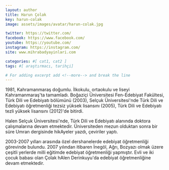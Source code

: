 ```yaml
---
layout: author
title: Harun Çolak
key: harun-colak
image: assets/images/avatar/harun-colak.jpg

twitter: https://twitter.com/
facebook: https://www.facebook.com/
youtube: https://youtube.com/
instagram: https://instagram.com/
site: www.mihrabadyayinlari.com

categories: #[ cat1, cat2 ]
tags: #[ araştırmacı, tarihçi]

# For adding excerpt add <!--more--> and break the line
---
```

1981, Kahramanmaraş doğumlu. İlkokulu, ortaokulu ve liseyi Kahramanmaraş'ta tamamladı. Boğaziçi Üniversitesi Fen-Edebiyat Fakültesi, Türk Dili ve Edebiyatı bölümünü (2003), Selçuk Üniversitesi'nde Türk Dili ve Edebiyatı öğretmenliği tezsiz yüksek lisansını (2005), Türk Dili ve Edebiyatı tezli yüksek lisansını (2012)'de bitirdi.

Halen Selçuk Üniversitesi'nde, Türk Dili ve Edebiyatı alanında doktora çalışmalarına devam etmektedir. Üniversiteden mezun olduktan sonra bir süre Umran dergisinde hikAyeler yazdı, çeviriler yaptı.

2003-2007 yılları arasında özel dershanelerde edebiyat öğretmenliği görevinde bulundu. 2007 yılından itibaren İnegöl, Ağrı, Bozyazı olmak üzere çeşitli yerlerde milli eğitimde edebiyat öğretmenliği yapmıştır. Evli ve iki çocuk babası olan Çolak hAlen Derinkuyu'da edebiyat öğretmenliğine devam etmektedir.